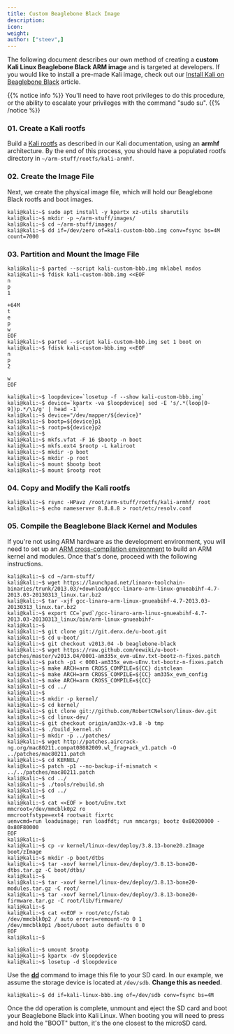 ```yaml
---
title: Custom Beaglebone Black Image
description:
icon:
weight:
author: ["steev",]
---
```


The following document describes our own method of creating a **custom Kali Linux Beaglebone Black ARM image** and is targeted at developers. If you would like to install a pre-made Kali image, check out our [Install Kali on Beaglebone Black](/docs/arm/beaglebone-black/) article.

{{% notice info %}}
You'll need to have root privileges to do this procedure, or the ability to escalate your privileges with the command "sudo su".
{{% /notice %}}

### 01. Create a Kali rootfs

Build a [Kali rootfs](/docs/development/kali-linux-arm-chroot/) as described in our Kali documentation, using an **armhf** architecture. By the end of this process, you should have a populated rootfs directory in `~/arm-stuff/rootfs/kali-armhf`.

### 02. Create the Image File

Next, we create the physical image file, which will hold our Beaglebone Black rootfs and boot images.

```console
kali@kali:~$ sudo apt install -y kpartx xz-utils sharutils
kali@kali:~$ mkdir -p ~/arm-stuff/images/
kali@kali:~$ cd ~/arm-stuff/images/
kali@kali:~$ dd if=/dev/zero of=kali-custom-bbb.img conv=fsync bs=4M count=7000
```

### 03. Partition and Mount the Image File

```console
kali@kali:~$ parted --script kali-custom-bbb.img mklabel msdos
kali@kali:~$ fdisk kali-custom-bbb.img <<EOF
n
p
1

+64M
t
e
p
w
EOF
kali@kali:~$ parted --script kali-custom-bbb.img set 1 boot on
kali@kali:~$ fdisk kali-custom-bbb.img <<EOF
n
p
2

w
EOF
```

```console
kali@kali:~$ loopdevice=`losetup -f --show kali-custom-bbb.img`
kali@kali:~$ device=`kpartx -va $loopdevice| sed -E 's/.*(loop[0-9])p.*/\1/g' | head -1`
kali@kali:~$ device="/dev/mapper/${device}"
kali@kali:~$ bootp=${device}p1
kali@kali:~$ rootp=${device}p2
kali@kali:~$
kali@kali:~$ mkfs.vfat -F 16 $bootp -n boot
kali@kali:~$ mkfs.ext4 $rootp -L kaliroot
kali@kali:~$ mkdir -p boot
kali@kali:~$ mkdir -p root
kali@kali:~$ mount $bootp boot
kali@kali:~$ mount $rootp root
```

### 04. Copy and Modify the Kali rootfs

```console
kali@kali:~$ rsync -HPavz /root/arm-stuff/rootfs/kali-armhf/ root
kali@kali:~$ echo nameserver 8.8.8.8 > root/etc/resolv.conf
```

### 05. Compile the Beaglebone Black Kernel and Modules

If you're not using ARM hardware as the development environment, you will need to set up an [ARM cross-compilation environment](/docs/development/arm-cross-compilation-environment/) to build an ARM kernel and modules. Once that's done, proceed with the following instructions.

```console
kali@kali:~$ cd ~/arm-stuff/
kali@kali:~$ wget https://launchpad.net/linaro-toolchain-binaries/trunk/2013.03/+download/gcc-linaro-arm-linux-gnueabihf-4.7-2013.03-20130313_linux.tar.bz2
kali@kali:~$ tar -xjf gcc-linaro-arm-linux-gnueabihf-4.7-2013.03-20130313_linux.tar.bz2
kali@kali:~$ export CC=`pwd`/gcc-linaro-arm-linux-gnueabihf-4.7-2013.03-20130313_linux/bin/arm-linux-gnueabihf-
kali@kali:~$
kali@kali:~$ git clone git://git.denx.de/u-boot.git
kali@kali:~$ cd u-boot/
kali@kali:~$ git checkout v2013.04 -b beaglebone-black
kali@kali:~$ wget https://raw.github.com/eewiki/u-boot-patches/master/v2013.04/0001-am335x_evm-uEnv.txt-bootz-n-fixes.patch
kali@kali:~$ patch -p1 < 0001-am335x_evm-uEnv.txt-bootz-n-fixes.patch
kali@kali:~$ make ARCH=arm CROSS_COMPILE=${CC} distclean
kali@kali:~$ make ARCH=arm CROSS_COMPILE=${CC} am335x_evm_config
kali@kali:~$ make ARCH=arm CROSS_COMPILE=${CC}
kali@kali:~$ cd ../
kali@kali:~$
kali@kali:~$ mkdir -p kernel/
kali@kali:~$ cd kernel/
kali@kali:~$ git clone git://github.com/RobertCNelson/linux-dev.git
kali@kali:~$ cd linux-dev/
kali@kali:~$ git checkout origin/am33x-v3.8 -b tmp
kali@kali:~$ ./build_kernel.sh
kali@kali:~$ mkdir -p ../patches/
kali@kali:~$ wget http://patches.aircrack-ng.org/mac80211.compat08082009.wl_frag+ack_v1.patch -O ../patches/mac80211.patch
kali@kali:~$ cd KERNEL/
kali@kali:~$ patch -p1 --no-backup-if-mismatch < ../../patches/mac80211.patch
kali@kali:~$ cd ../
kali@kali:~$ ./tools/rebuild.sh
kali@kali:~$ cd ../
kali@kali:~$
kali@kali:~$ cat <<EOF > boot/uEnv.txt
mmcroot=/dev/mmcblk0p2 ro
mmcrootfstype=ext4 rootwait fixrtc
uenvcmd=run loaduimage; run loadfdt; run mmcargs; bootz 0x80200000 - 0x80F80000
EOF
kali@kali:~$
kali@kali:~$ cp -v kernel/linux-dev/deploy/3.8.13-bone20.zImage boot/zImage
kali@kali:~$ mkdir -p boot/dtbs
kali@kali:~$ tar -xovf kernel/linux-dev/deploy/3.8.13-bone20-dtbs.tar.gz -C boot/dtbs/
kali@kali:~$
kali@kali:~$ tar -xovf kernel/linux-dev/deploy/3.8.13-bone20-modules.tar.gz -C root/
kali@kali:~$ tar -xovf kernel/linux-dev/deploy/3.8.13-bone20-firmware.tar.gz -C root/lib/firmware/
kali@kali:~$
kali@kali:~$ cat <<EOF > root/etc/fstab
/dev/mmcblk0p2 / auto errors=remount-ro 0 1
/dev/mmcblk0p1 /boot/uboot auto defaults 0 0
EOF
kali@kali:~$
```

```console
kali@kali:~$ umount $rootp
kali@kali:~$ kpartx -dv $loopdevice
kali@kali:~$ losetup -d $loopdevice
```

Use the **[dd](https://packages.debian.org/testing/dd)** command to image this file to your SD card. In our example, we assume the storage device is located at `/dev/sdb`. **Change this as needed**.

```console
kali@kali:~$ dd if=kali-linux-bbb.img of=/dev/sdb conv=fsync bs=4M
```

Once the dd operation is complete, unmount and eject the SD card and boot your Beaglebone Black into Kali Linux. When booting you will need to press and hold the "BOOT" button, it's the one closest to the microSD card.
